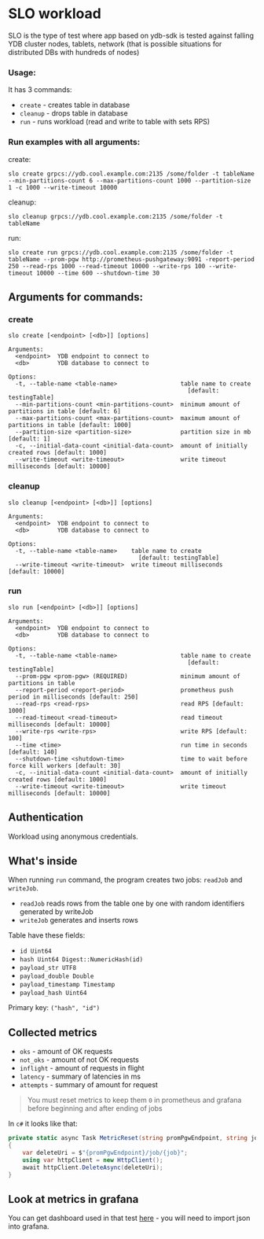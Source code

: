 # SLO workload

SLO is the type of test where app based on ydb-sdk is tested against falling YDB cluster nodes, tablets, network
(that is possible situations for distributed DBs with hundreds of nodes)

### Usage:

It has 3 commands:

- `create`  - creates table in database
- `cleanup` - drops table in database
- `run`     - runs workload (read and write to table with sets RPS)

### Run examples with all arguments:

create:

`slo create grpcs://ydb.cool.example.com:2135 /some/folder -t tableName
--min-partitions-count 6 --max-partitions-count 1000 --partition-size 1 -с 1000
--write-timeout 10000`

cleanup:

`slo cleanup grpcs://ydb.cool.example.com:2135 /some/folder -t tableName`

run:

`slo create run grpcs://ydb.cool.example.com:2135 /some/folder -t tableName
--prom-pgw http://prometheus-pushgateway:9091 -report-period 250
--read-rps 1000 --read-timeout 10000
--write-rps 100 --write-timeout 10000
--time 600 --shutdown-time 30`

## Arguments for commands:

### create
`slo create [<endpoint> [<db>]] [options]`

```
Arguments:
  <endpoint>  YDB endpoint to connect to
  <db>        YDB database to connect to

Options:
  -t, --table-name <table-name>                  table name to create
                                                   [default: testingTable]
  --min-partitions-count <min-partitions-count>  minimum amount of partitions in table [default: 6]
  --max-partitions-count <max-partitions-count>  maximum amount of partitions in table [default: 1000]
  --partition-size <partition-size>              partition size in mb [default: 1]
  -c, --initial-data-count <initial-data-count>  amount of initially created rows [default: 1000]
  --write-timeout <write-timeout>                write timeout milliseconds [default: 10000]
```

### cleanup
`slo cleanup [<endpoint> [<db>]] [options]`

```
Arguments:
  <endpoint>  YDB endpoint to connect to
  <db>        YDB database to connect to

Options:
  -t, --table-name <table-name>    table name to create
                                     [default: testingTable]
  --write-timeout <write-timeout>  write timeout milliseconds [default: 10000]
```

### run
`slo run [<endpoint> [<db>]] [options]`

```
Arguments:
  <endpoint>  YDB endpoint to connect to
  <db>        YDB database to connect to

Options:
  -t, --table-name <table-name>                  table name to create
                                                   [default: testingTable]
  --prom-pgw <prom-pgw> (REQUIRED)               minimum amount of partitions in table
  --report-period <report-period>                prometheus push period in milliseconds [default: 250]
  --read-rps <read-rps>                          read RPS [default: 1000]
  --read-timeout <read-timeout>                  read timeout milliseconds [default: 10000]
  --write-rps <write-rps>                        write RPS [default: 100]
  --time <time>                                  run time in seconds [default: 140]
  --shutdown-time <shutdown-time>                time to wait before force kill workers [default: 30]
  -c, --initial-data-count <initial-data-count>  amount of initially created rows [default: 1000]
  --write-timeout <write-timeout>                write timeout milliseconds [default: 10000]
```

## Authentication

Workload using anonymous credentials.

## What's inside
When running `run` command, the program creates two jobs: `readJob` and `writeJob`.

- `readJob`    reads rows from the table one by one with random identifiers generated by writeJob
- `writeJob`   generates and inserts rows

Table have these fields:
- `id Uint64`
- `hash Uint64 Digest::NumericHash(id)`
- `payload_str UTF8`
- `payload_double Double`
- `payload_timestamp Timestamp`
- `payload_hash Uint64`

Primary key: `("hash", "id")`

## Collected metrics
- `oks`      - amount of OK requests
- `not_oks`  - amount of not OK requests
- `inflight` - amount of requests in flight
- `latency`  - summary of latencies in ms
- `attempts` - summary of amount for request

> You must reset metrics to keep them `0` in prometheus and grafana before beginning and after ending of jobs

In `c#` it looks like that:
```c#
private static async Task MetricReset(string promPgwEndpoint, string job)
{
    var deleteUri = $"{promPgwEndpoint}/job/{job}";
    using var httpClient = new HttpClient();
    await httpClient.DeleteAsync(deleteUri);
}
```

## Look at metrics in grafana
You can get dashboard used in that test [here](https://github.com/ydb-platform/slo-tests/blob/main/k8s/helms/grafana.yaml#L69) - you will need to import json into grafana.